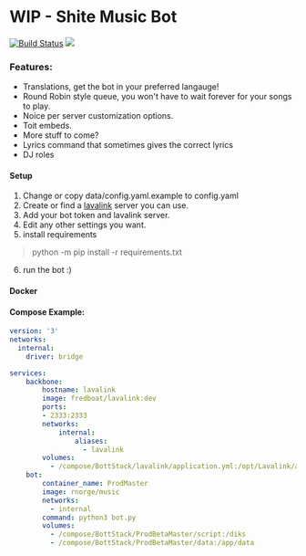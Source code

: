 # WIP - Shite Music Bot

[![Build Status](https://jenkins.roxedus.net/buildStatus/icon?job=MusicBot%2Fdev)](https://jenkins.roxedus.net/job/MusicBot/job/dev/)
[![](https://images.microbadger.com/badges/image/rnorge/music:dev-amd64.svg)](https://microbadger.com/images/rnorge/music:dev-amd64 "Get your own image badge on microbadger.com")

### Features:
- Translations, get the bot in your preferred langauge!
- Round Robin style queue, you won't have to wait forever for your songs to play.
- Noice per server customization options.
- Toit embeds.
- More stuff to come?
- Lyrics command that sometimes gives the correct lyrics
- DJ roles


#### Setup
1. Change or copy data/config.yaml.example to config.yaml
2. Create or find a [lavalink](https://github.com/Frederikam/Lavalink) server you can use.
3. Add your bot token and lavalink server.
4. Edit any other settings you want.
5. install requirements
> python -m pip install -r requirements.txt
6. run the bot :)

#### Docker
#### Compose Example:
````yaml
version: '3'
networks:
  internal:
    driver: bridge

services:
    backbone:
        hostname: lavalink
        image: fredboat/lavalink:dev
        ports:
        - 2333:2333
        networks:
            internal:
                aliases:
                  - lavalink
        volumes:
          - /compose/BottStack/lavalink/application.yml:/opt/Lavalink/application.yml
    bot:     
        container_name: ProdMaster
        image: rnorge/music
        networks:
          - internal
        command: python3 bot.py
        volumes:
          - /compose/BottStack/ProdBetaMaster/script:/diks
          - /compose/BottStack/ProdBetaMaster/data:/app/data
````